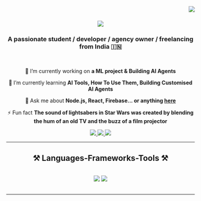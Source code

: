 
<img align="right" src="https://visitor-badge.laobi.icu/badge?page_id=VeereshDodamani.VeereshDodamani" />

<h1 align="center">
    <img src="https://readme-typing-svg.herokuapp.com/?font=Righteous&size=35&center=true&vCenter=true&width=500&height=70&duration=4000&lines=Hi+There!+👋;+I'm+Pedro+Muniz!;" />
</h1>

<h3 align="center">A passionate student / developer / agency owner / freelancing from India 🇮🇳 </h3>

<br/>

<div align="center">
 
 🔭 I’m currently working on **a ML project & Building AI Agents**
 
 🌱 I’m currently learning **AI Tools, How To Use Them, Building Customised AI Agents**

💬 Ask me about **Node.js, React, Firebase... or anything [here](https://github.com)**

⚡ Fun fact **The sound of lightsabers in Star Wars was created by blending the hum of an old TV and the buzz of a film projector**

 </div>
 
<div align="center"> 
  <a href="mailto:veereshdodamani7@gmail.com@gmail.com">
    <img src="https://img.shields.io/badge/Gmail-333333?style=for-the-badge&logo=gmail&logoColor=red" />
  </a>
  <a href="https://www.linkedin.com/in/veeresh-r-dodamani-69b349239/" target="_blank">
    <img src="https://img.shields.io/badge/LinkedIn-0077B5?style=for-the-badge&logo=linkedin&logoColor=white" target="_blank" />
  </a>
  <a href="https://VeereshDodamani.github.io" target="_blank">
     <img src="https://img.shields.io/badge/Portfolio-FF5722?style=for-the-badge&logo=todoist&logoColor=white" target="_blank" /> <!-- sqlite, safari, google-chrome are other good icon options -->
  </a>
</div>

 <hr/>
 
<h2 align="center">⚒️ Languages-Frameworks-Tools ⚒️</h2>
<br/>
<div align="center">
    <img src="https://skillicons.dev/icons?i=react,bootstrap,html,css,vscode,github,figma,tailwind,git,r" />
    <img src="https://skillicons.dev/icons?i=nodejs,python,javascript,mongodb,c,java,nextjs,mysql,flask" /><br>
</div>

<br/>
<hr/>
